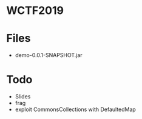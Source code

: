 # WCTF2019

# Files

- demo-0.0.1-SNAPSHOT.jar


# Todo

- Slides
- frag
- exploit CommonsCollections with DefaultedMap
